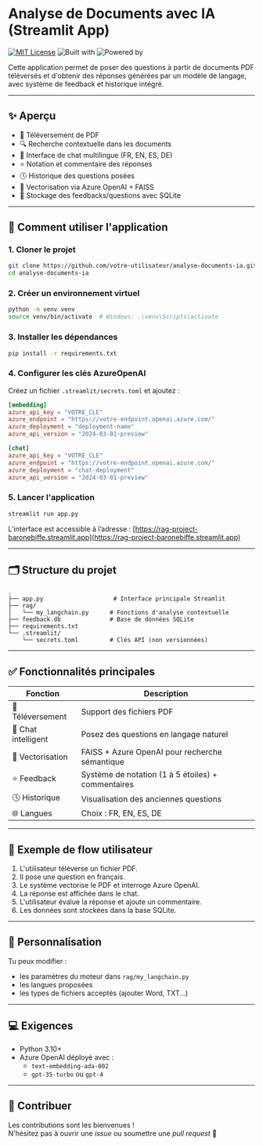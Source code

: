 # Analyse de Documents avec IA (Streamlit App)

[![MIT License](https://img.shields.io/badge/License-MIT-green.svg)](LICENSE)
![Built with](https://img.shields.io/badge/Built_with-Streamlit-blue)
![Powered by](https://img.shields.io/badge/Powered_by-Azure_OpenAI-orange)

Cette application permet de poser des questions à partir de documents PDF téléversés et d'obtenir des réponses générées par un modèle de langage, avec système de feedback et historique intégré.

---

## ✨ Aperçu

- 📁 Téléversement de PDF
- 🔍 Recherche contextuelle dans les documents
- 💬 Interface de chat multilingue (FR, EN, ES, DE)
- ⭐ Notation et commentaire des réponses
- 🕓 Historique des questions posées
- 🧠 Vectorisation via Azure OpenAI + FAISS
- 💃️ Stockage des feedbacks/questions avec SQLite

---

## 🧪 Comment utiliser l'application

### 1. Cloner le projet

```bash
git clone https://github.com/votre-utilisateur/analyse-documents-ia.git
cd analyse-documents-ia
```

### 2. Créer un environnement virtuel

```bash
python -m venv venv
source venv/bin/activate  # Windows: .\venv\Scripts\activate
```

### 3. Installer les dépendances

```bash
pip install -r requirements.txt
```

### 4. Configurer les clés AzureOpenAI

Créez un fichier `.streamlit/secrets.toml` et ajoutez :

```toml
[embedding]
azure_api_key = "VOTRE_CLE"
azure_endpoint = "https://votre-endpoint.openai.azure.com/"
azure_deployment = "deployment-name"
azure_api_version = "2024-03-01-preview"

[chat]
azure_api_key = "VOTRE_CLE"
azure_endpoint = "https://votre-endpoint.openai.azure.com/"
azure_deployment = "chat-deployment"
azure_api_version = "2024-03-01-preview"
```

### 5. Lancer l'application

```bash
streamlit run app.py
```

L’interface est accessible à l’adresse : [https://rag-project-baronebiffe.streamlit.app](https://rag-project-baronebiffe.streamlit.app)

---

## 🗂️ Structure du projet

```
.
├── app.py                    # Interface principale Streamlit
├── rag/
│   └── my_langchain.py      # Fonctions d'analyse contextuelle
├── feedback.db              # Base de données SQLite
├── requirements.txt
└── .streamlit/
    └── secrets.toml         # Clés API (non versionnées)
```

---

## ✅ Fonctionnalités principales

| Fonction                   | Description                                        |
|---------------------------|----------------------------------------------------|
| 📄 Téléversement          | Support des fichiers PDF                          |
| 🤖 Chat intelligent       | Posez des questions en langage naturel            |
| 🧠 Vectorisation          | FAISS + Azure OpenAI pour recherche sémantique    |
| ⭐ Feedback                | Système de notation (1 à 5 étoiles) + commentaires|
| 🕓 Historique              | Visualisation des anciennes questions             |
| 🌐 Langues                | Choix : FR, EN, ES, DE                            |

---

## 👣 Exemple de flow utilisateur

1. L'utilisateur téléverse un fichier PDF.
2. Il pose une question en français.
3. Le système vectorise le PDF et interroge Azure OpenAI.
4. La réponse est affichée dans le chat.
5. L'utilisateur évalue la réponse et ajoute un commentaire.
6. Les données sont stockées dans la base SQLite.

---

## 🧹 Personnalisation

Tu peux modifier :
- les paramètres du moteur dans `rag/my_langchain.py`
- les langues proposées
- les types de fichiers acceptés (ajouter Word, TXT...)

---

## 💻 Exigences

- Python 3.10+
- Azure OpenAI déployé avec :
  - `text-embedding-ada-002`
  - `gpt-35-turbo` ou `gpt-4`

---

## 🤝 Contribuer

Les contributions sont les bienvenues !  
N'hésitez pas à ouvrir une *issue* ou soumettre une *pull request* 🚀

